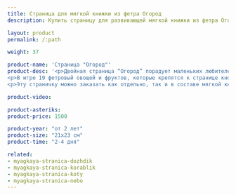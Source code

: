 ```yaml
---
title: Страница для мягкой книжки из фетра Огород
description: Купить страницу для развивающей мягкой книжки из фетра Огород в магазине KiddyTrick

layout: product
permalink: /:path

weight: 37

product-name: 'Страница "Огород"'
product-desc: '<p>Двойная страница “Огород” порадует маленьких любителей овощей и фруктов. У хозяйки в огороде выросло немало вкусностей, и она радуется, когда все находится на своих местах. Но в огороде поселился маленький гном, который любит поозорничать, так что тыквы вдруг начинают расти  на дереве, а виноград в земле.</p>
<p>В игре 19 фетровый овощей и фруктов, которые крепятся к странице кнопками. Хозяйка-девочка двусторонняя - довольная и удивленная, фиксируется к странице вшитым магнитом.</p>
<p>Эту страничку можно заказать как отдельно, так и в составе мягкой книжки.</p>'

product-video:

product-asteriks:
product-price: 1500

product-year: "от 2 лет"
product-size: "21х23 см"
product-time: "2-4 дня"

related:
- myagkaya-stranica-dozhdik
- myagkaya-stranica-korablik
- myagkaya-stranica-koty
- myagkaya-stranica-nebo
---
```

	